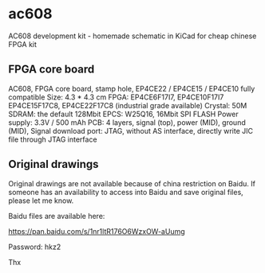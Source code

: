 # ac608
AC608 development kit - homemade schematic in KiCad for cheap chinese FPGA kit

## FPGA core board
AC608, FPGA core board, stamp hole, EP4CE22 / EP4CE15 / EP4CE10 fully compatible
Size: 4.3 * 4.3 cm
FPGA: EP4CE6F17I7, EP4CE10F17I7
EP4CE15F17C8, EP4CE22F17C8 (industrial grade available)
Crystal: 50M
SDRAM: the default 128Mbit
EPCS: W25Q16, 16Mbit SPI FLASH
Power supply: 3.3V / 500 mAh
PCB: 4 layers, signal (top), power (MID), ground (MID),
Signal download port: JTAG, without AS interface, directly write JIC file through JTAG interface

## Original drawings

Original drawings are not available because of china restriction on Baidu.
If someone has an availability to access into Baidu and save original files, please let me know.

Baidu files are available here:

https://pan.baidu.com/s/1nr1ltR176O6WzxOW-aUumg

Password: hkz2 

Thx
